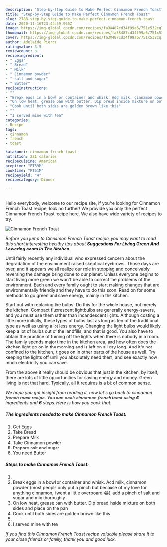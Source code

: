 ```yaml
---
description: "Step-by-Step Guide to Make Perfect Cinnamon French Toast"
title: "Step-by-Step Guide to Make Perfect Cinnamon French Toast"
slug: 2788-step-by-step-guide-to-make-perfect-cinnamon-french-toast
date: 2020-11-16T23:44:59.965Z
image: https://img-global.cpcdn.com/recipes/fa38487cd34f99a6/751x532cq70/cinnamon-french-toast-recipe-main-photo.jpg
thumbnail: https://img-global.cpcdn.com/recipes/fa38487cd34f99a6/751x532cq70/cinnamon-french-toast-recipe-main-photo.jpg
cover: https://img-global.cpcdn.com/recipes/fa38487cd34f99a6/751x532cq70/cinnamon-french-toast-recipe-main-photo.jpg
author: Adelaide Pierce
ratingvalue: 3.5
reviewcount: 3
recipeingredient:
- " Eggs"
- " Bread"
- " Milk"
- " Cinnamon powder"
- " salt and sugar"
- " Butter"
recipeinstructions:
- ""
- "Break eggs in a bowl or container and whisk. Add milk, cinnamon powder (most people only put a pinch but because of my love for anything cinnamon, i went a little overboard 😂), add a pinch of salt and sugar and mix thoroughly"
- "On low heat, grease pan with butter. Dip bread inside mixture on both sides and place on the pan"
- "Cook until both sides are golden brown like this"
- ""
- "I served mine with tea"
categories:
- Recipe
tags:
- cinnamon
- french
- toast

katakunci: cinnamon french toast 
nutrition: 221 calories
recipecuisine: American
preptime: "PT39M"
cooktime: "PT51M"
recipeyield: "4"
recipecategory: Dinner

---
```

<br>
Hello everybody, welcome to our recipe site, if you're looking for Cinnamon French Toast recipe, look no further! We provide you only the perfect Cinnamon French Toast recipe here. We also have wide variety of recipes to try.
<br>


![Cinnamon French Toast](https://img-global.cpcdn.com/recipes/fa38487cd34f99a6/751x532cq70/cinnamon-french-toast-recipe-main-photo.jpg)

<i>Before you jump to Cinnamon French Toast recipe, you may want to read this short interesting healthy tips about 
<strong>Suggestions For Living Green And Lowering costs In The Kitchen</strong>.</i>
</br>

Until fairly recently any individual who expressed concern about the degradation of the environment raised skeptical eyebrows. Those days are over, and it appears we all realize our role in stopping and conceivably reversing the damage being done to our planet. Unless everyone begins to start living more green we won't be able to correct the problems of the environment. Each and every family ought to start making changes that are environmentally friendly and they have to do this soon. Read on for some methods to go green and save energy, mainly in the kitchen.

Start out with replacing the bulbs. Do this for the whole house, not merely the kitchen. Compact fluorescent lightbulbs are generally energy-savers, and you must use them rather than incandescent lights. Although costing a little more initially, these types of bulbs last as long as ten of the traditional type as well as using a lot less energy. Changing the light bulbs would likely keep a lot of bulbs out of the landfills, and that is good. You also have to obtain the practice of turning off the lights when there is nobody in a room. The family spends major time in the kitchen area, and how often does the kitchen light go on in the morning and is left on all day long. And it's not confined to the kitchen, it goes on in other parts of the house as well. Try keeping the lights off until you absolutely need them, and see exactly how much electricity you can save.

From the above it really should be obvious that just in the kitchen, by itself, there are lots of little opportunities for saving energy and money. Green living is not that hard. Typically, all it requires is a bit of common sense.


<i>We hope you got insight from reading it, now let's go back to cinnamon french toast recipe. You can cook cinnamon french toast using <strong>6</strong> ingredients and <strong>6</strong> steps. Here is how you cook that.
</i>

##### The ingredients needed to make Cinnamon French Toast:

1. Get  Eggs
1. Take  Bread
1. Prepare  Milk
1. Take  Cinnamon powder
1. Prepare  salt and sugar
1. You need  Butter


##### Steps to make Cinnamon French Toast:

1. 
1. Break eggs in a bowl or container and whisk. Add milk, cinnamon powder (most people only put a pinch but because of my love for anything cinnamon, i went a little overboard 😂), add a pinch of salt and sugar and mix thoroughly
1. On low heat, grease pan with butter. Dip bread inside mixture on both sides and place on the pan
1. Cook until both sides are golden brown like this
1. 
1. I served mine with tea


<i>If you find this Cinnamon French Toast recipe valuable please share it to your close friends or family, thank you and good luck.</i>
